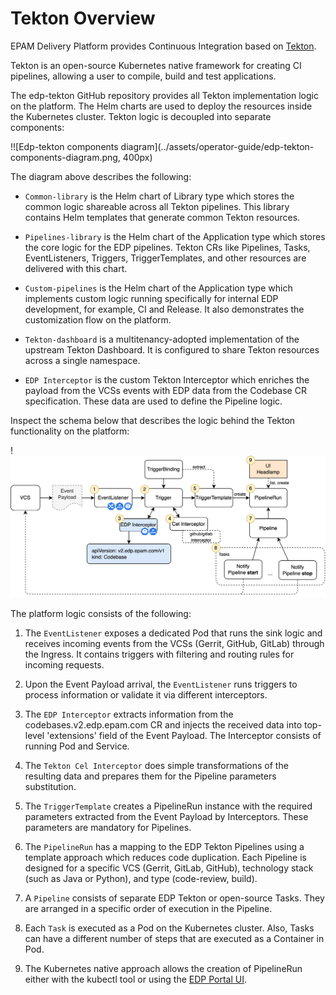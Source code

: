 # Tekton Overview

EPAM Delivery Platform provides Continuous Integration based on [Tekton](https://tekton.dev/).

Tekton is an open-source Kubernetes native framework for creating CI pipelines, allowing a user to compile, build and
test applications.

The edp-tekton GitHub repository provides all Tekton implementation logic on the platform.
The Helm charts are used to deploy the resources inside the Kubernetes cluster.
Tekton logic is decoupled into separate components:

!![Edp-tekton components diagram](../assets/operator-guide/edp-tekton-components-diagram.png, 400px)

The diagram above describes the following:

* `Common-library` is the Helm chart of Library type which stores the common logic shareable across all Tekton pipelines.
This library contains Helm templates that generate common Tekton resources.

* `Pipelines-library` is the Helm chart of the Application type which stores the core logic for the EDP pipelines.
Tekton CRs like Pipelines, Tasks, EventListeners, Triggers, TriggerTemplates, and other resources are delivered with
this chart.

* `Custom-pipelines` is the Helm chart of the Application type which implements custom logic running
specifically for internal EDP development, for example, CI and Release.
It also demonstrates the customization flow on the platform.

* `Tekton-dashboard` is a multitenancy-adopted implementation of the upstream Tekton Dashboard.
It is configured to share Tekton resources across a single namespace.

* `EDP Interceptor` is the custom Tekton Interceptor which enriches the payload from the VCSs events with EDP data from
the Codebase CR specification. These data are used to define the Pipeline logic.

Inspect the schema below that describes the logic behind the Tekton functionality on the platform:

!![Component view for the Tekton on EDP](../assets/operator-guide/edp-tekton-component-view-diagram.png)

The platform logic consists of the following:

1. The `EventListener` exposes a dedicated Pod that runs the sink logic and receives incoming events from the
VCSs (Gerrit, GitHub, GitLab) through the Ingress. It contains triggers with filtering and routing rules for
incoming requests.

2. Upon the Event Payload arrival, the `EventListener` runs triggers to process information or validate it via
different interceptors.

3. The `EDP Interceptor` extracts information from the codebases.v2.edp.epam.com CR and injects the received data
into top-level 'extensions' field of the Event Payload. The Interceptor consists of running Pod and Service.

4. The `Tekton Cel Interceptor` does simple transformations of the resulting data and prepares them for the Pipeline
parameters substitution.

5. The `TriggerTemplate` creates a PipelineRun instance with the required parameters extracted from the Event Payload
by Interceptors. These parameters are mandatory for Pipelines.

6. The `PipelineRun` has a mapping to the EDP Tekton Pipelines using a template approach which reduces code duplication.
Each Pipeline is designed for a specific VCS (Gerrit, GitLab, GitHub), technology stack (such as Java or Python),
and type (code-review, build).

7. A `Pipeline` consists of separate EDP Tekton or open-source Tasks. They are arranged in a specific order of execution
in the Pipeline.

8. Each `Task` is executed as a Pod on the Kubernetes cluster.
Also, Tasks can have a different number of steps that are executed as a Сontainer in Pod.

9. The Kubernetes native approach allows the creation of PipelineRun either with the kubectl tool or
using the [EDP Portal UI](../../user-guide/application/#build-branch).